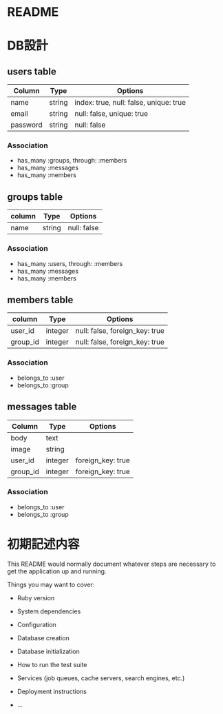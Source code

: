 # README

# DB設計

  ## users table
  |Column|Type|Options|
  |------|----|-------|
  |name|string|index: true, null: false, unique: true|
  |email|string|null: false, unique: true|
  |password|string|null: false|

  ### Association
  * has_many :groups, through: :members
  * has_many :messages
  * has_many :members

  ## groups table
  |column|Type|Options|
  |------|----|-------|
  |name|string|null: false|

  ### Association
  * has_many :users, through: :members
  * has_many :messages
  * has_many :members

  ## members table
  |column|Type|Options|
  |------|----|-------|
  |user_id|integer|null: false, foreign_key: true|
  |group_id|integer|null: false, foreign_key: true|

  ### Association
  * belongs_to :user
  * belongs_to :group

  ## messages table
  |Column|Type|Options|
  |------|----|-------|
  |body|text||
  |image|string||
  |user_id|integer|foreign_key: true|
  |group_id|integer|foreign_key: true|

  ### Association
  * belongs_to :user
  * belongs_to :group

# 初期記述内容
This README would normally document whatever steps are necessary to get the
application up and running.

Things you may want to cover:

* Ruby version

* System dependencies

* Configuration

* Database creation

* Database initialization

* How to run the test suite

* Services (job queues, cache servers, search engines, etc.)

* Deployment instructions

* ...
